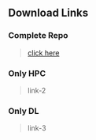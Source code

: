## Download Links

### Complete Repo
> [click here](https://github.com/pbtemp3/temp/archive/refs/heads/main.zip)

### Only HPC
> link-2

### Only DL
> link-3
